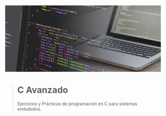 ![Coding][coding]
> # C Avanzado
> Ejercicios y Prácticas de programación en C para sistemas embebidos.



[coding]: img/coding.jpg